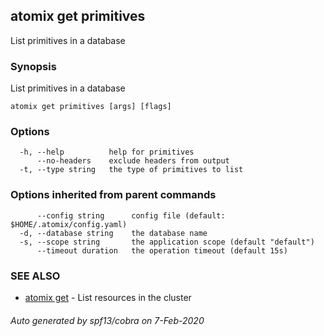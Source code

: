 ## atomix get primitives

List primitives in a database

### Synopsis

List primitives in a database

```
atomix get primitives [args] [flags]
```

### Options

```
  -h, --help          help for primitives
      --no-headers    exclude headers from output
  -t, --type string   the type of primitives to list
```

### Options inherited from parent commands

```
      --config string      config file (default: $HOME/.atomix/config.yaml)
  -d, --database string    the database name
  -s, --scope string       the application scope (default "default")
      --timeout duration   the operation timeout (default 15s)
```

### SEE ALSO

* [atomix get](atomix_get.md)	 - List resources in the cluster

###### Auto generated by spf13/cobra on 7-Feb-2020
